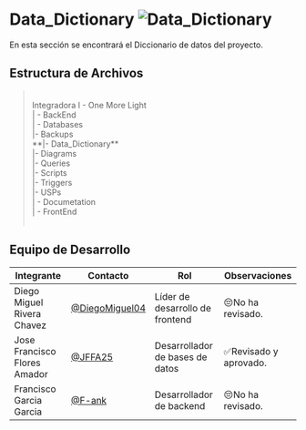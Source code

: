 # Data_Dictionary  ![Data_Dictionary](https://img.shields.io/badge/MySQL-00000F?style=for-the-badge&logo=mysql&logoColor=white)
En esta sección se encontrará el Diccionario de datos del proyecto.

## Estructura de Archivos
> <br>
>Integradora I - One More Light<br>
>| - BackEnd<br>
>| - Databases<br>
>|- Backups<br>
>**|- Data_Dictionary**<br>
>|- Diagrams<br>
>|- Queries<br>
>|- Scripts<br>
>|- Triggers<br>
>|- USPs<br>
>| - Documetation<br>
>| - FrontEnd<br>
> <br>

## Equipo de Desarrollo

|Integrante|Contacto|Rol|Observaciones|
|------------|--------|---|---|
|Diego Miguel Rivera Chavez|[@DiegoMiguel04](https://github.com/DiegoMiguel04)|Líder de desarrollo de frontend|😔No ha revisado.|
|Jose Francisco Flores Amador|[@JFFA25](https://github.com/JFFA25)|Desarrollador de bases de datos|✅Revisado y aprovado.|
|Francisco Garcia Garcia|[@F-ank](https://github.com/F-ank)|Desarrollador de backend|😔No ha revisado.|
